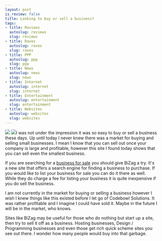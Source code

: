 ```yaml
--- 
layout: post
is_review: false
title: Looking to buy or sell a business?
tags: 
- title: Reviews
  autoslug: reviews
  slug: reviews
- title: Raves
  autoslug: raves
  slug: raves
- title: PPP
  autoslug: ppp
  slug: ppp
- title: News
  autoslug: news
  slug: news
- title: Internet
  autoslug: internet
  slug: internet
- title: Entertainment
  autoslug: entertainment
  slug: entertainment
- title: Websites
  autoslug: websites
  slug: websites
---
```

![](http://tinyurl.com/3zxb5n)
[![](http://tinyurl.com/4r3wsu)](http://www.bizag.com/)I was not under the impression it was so easy to buy or sell a business these days.  Up until today I never knew there was a market for buying and selling small businesses.  I mean I know that you can sell out once your company is large and profitable, however this site I found today shows that you can sell even the smallest business.

If you are searching for a [business for sale](http://bizag.com) you should give BiZag a try.  It's a new site that offers a search engine for finding a business to purchase.  If you would like to list your business for sale you can do it there as well.  While they do charge a fee for listing your business it is quite inexpensive if you do sell the business.

I am not currently in the market for buying or selling a business however I wish I knew things like this existed before I let go of Codebowl Solutions.  It was rather profitable and I imagine I could have sold it.  Maybe in the future I will be in the market, who knows.

Sites like BiZag may be useful for those who do nothing but start up a site, then try to sell it off as a business.  Hosting businesses, Design / Programming businesses and even those get rich quick scheme sites you see out there.  I wonder how many people would buy into that garbage.

